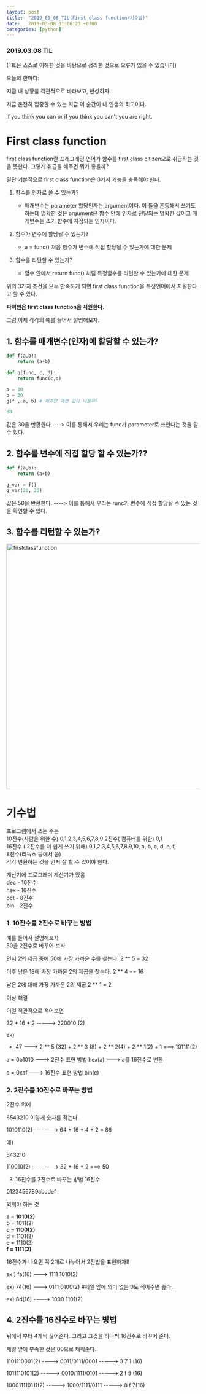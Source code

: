 ```yaml
---
layout: post
title:  "2019_03_08_TIL(First class function/기수법)"
date:   2019-03-08 01:06:23 +0700
categories: [python]
---
```


### 2019.03.08 TIL

(TIL은 스스로 이해한 것을 바탕으로 정리한 것으로 오류가 있을 수 있습니다)

오늘의 한마디:

지금 내 상황을 객관적으로 바라보고, 반성하자.

지금 온전히 집중할 수 있는 지금 이 순간이 내 인생의 최고이다.



if you think you can or if you think you can't you are right.


# First class function

first class function란 프래그래밍 언어가 함수를 first class citizen으로 취급하는 것을 뜻한다. 그렇게 취급을 해주면 뭐가 좋을까?

일단 기본적으로 first class function은 3가지 기능을 충족해야 한다.



1. 함수를 인자로 쓸 수 있는가? 
	* 매개변수는 parameter 할당인자는 argument이다. 이 둘을 혼동해서 쓰기도 하는데 명확한 것은 argument은 함수 안에 인자로 전달되는 명확한 값이고 매개변수는 초기 함수에 지정되는 인자이다.

2. 함수가 변수에 할당될 수 있는가?

	* a = func() 처음 함수가 변수에 직접 할당될 수 있는가에 대한 문제

3. 함수를 리턴할 수 있는가?

	* 함수 안에서 return func() 처럼 특정함수를 리턴할 수 있는가에 대한 문제


위의 3가지 조건을 모두 만족하게 되면 first class function을 특정언어에서 지원한다고 할 수 있다.

**파이썬은 first class function을 지원한다.**

그럼 이제 각각의 예를 들어서 설명해보자.

## 1. 함수를 매개변수(인자)에 할당할 수 있는가?

```python
def f(a,b):
	return (a+b)

def g(func, c, d):
	return func(c,d)

a = 10
b = 20
g(f , a, b) # 해주면 과연 값이 나올까?

30
```

값은 30을 반환한다. ---> 이를 통해서 우리는 func가 parameter로 쓰인다는 것을 알 수 있다.

## 2. 함수를 변수에 직접 할당 할 수 있는가??

```python
def f(a,b):
	return (a+b)

g_var = f()
g_var(20, 30) 
```

값은 50을 반환한다. ----> 이를 통해서 우리는 runc가 변수에 직접 할당될 수 있는 것을 확인할 수 있다.



## 3. 함수를 리턴할 수 있는가?

<img width="640" alt="firstclassfunction" src="https://user-images.githubusercontent.com/46436843/55665556-cf61e880-587c-11e9-9c09-4552e88496c0.png">

# 기수법

프로그램에서 쓰는 수는  
10진수(사람을 위한 수)  0,1,2,3,4,5,6,7,8,9
2진수( 컴퓨터를 위한) 0,1    
16진수 ( 2진수를 더 쉽게 쓰기 위해) 0,1,2,3,4,5,6,7,8,9,10, a, b, c, d, e, f,    
8진수(리눅스 등에서 씀)      
각각 변환하는 것을 먼저 잘 할 수 있어야 한다.



계산기에 프로그래머 계산기가 있음   
dec - 10진수   
hex - 16진수   
oct - 8진수   
bin - 2진수     


### 1. 10진수를 2진수로 바꾸는 방법

예를 들어서 설명해보자    
50을 2진수로 바꾸어 보자    

먼저 2의 제곱 중에 50에 가장 가까운 수를 찾는다. 2 ** 5 = 32

이후 남은 18에 가장 가까운 2의 제곱을 찾는다. 2 ** 4 == 16

남은 2에 대해 가장 가까운 2의 제곱 2 ** 1 = 2

이상 해결 

이걸 직관적으로 적어보면 

32 + 16 + 2 -----> 220010 (2)

ex) 
* 47 ---> 2 ** 5 (32) + 2 ** 3 (8) + 2 ** 2(4) + 2 ** 1(2) + 1 ===> 101111(2)



a = 0b1010 ---> 2진수 표현 방법 hex(a) ---> a를 16진수로 변환

c = 0xaf ---> 16진수 표현 방법 bin(c)



### 2. 2진수를 10진수로 바꾸는 방법

2진수 위에 

6543210 이렇게 숫자를 적는다. 

1010110(2)   -------> 64 + 16 + 4 + 2 = 86

예)

543210

110010(2)    --------> 32 + 16 + 2 ===> 50



3. 16진수를 2진수로 바꾸는 방법
16진수

0123456789abcdef 

외워야 하는 것

**a = 1010(2)**   
b = 1011(2)   
**c = 1100(2)**    
d = 1101(2)    
e = 1110(2)  
**f = 1111(2)**  



16진수가 나오면 꼭 2개로 나누어서 2진법을 표현하자!!

ex ) fa(16) ---> 1111 1010(2)

ex) 74(16) ---> 0111 0100(2) #제일 앞에 의미 없는 0도 적어주면 좋다.

ex) 8d(16) ----> 1000 1101(2)


## 4. 2진수를 16진수로 바꾸는 방법

뒤에서 부터 4개씩 끊어준다. 그리고 그것을 하나씩 16진수로 바꾸어 준다.

제일 앞에 부족한 것은 00으로 채워준다.

1101110001(2) ---->   0011/0111/0001  ----->  3 7 1 (16)

1011110101(2) ----->  0010/1111/0101  -----> 2 f 5 (16)

100011110111(2) -----> 1000/1111/0111 -----> 8 f 7(16)